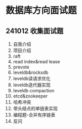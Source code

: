 # 数据库方向面试题

## 241012 收集面试题
1. 自我介绍
2. 项目介绍
3. raft
4. read index&amp;read lease
5. prevote
6. leveldb&amp;rocksdb
7. leveldb读请求优化
8. leveldb迭代器实现
9. leveldb compaction
10. etcd&amp;zookeeper
11. 哈希冲突
12. 带头结点的单链表实现
13. 编程题-合并有序链表
14. 反问
